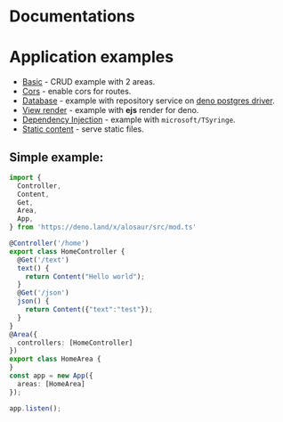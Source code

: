# Documentations

# Application examples

- [Basic](/examples/basic) - CRUD example with 2 areas.
- [Cors](/examples/cors) - enable cors for routes.
- [Database](/examples/db) - example with repository service on [deno postgres driver](https://deno.land/x/postgres/mod.ts).
- [View render](/examples/dejs) - example with **ejs** render for deno.
- [Dependency Injection](/examples/di) - example with `microsoft/TSyringe`.
- [Static content](/examples/static) - serve static files.


## Simple example:

```typescript
import { 
  Controller,
  Content,
  Get,
  Area,
  App,
} from 'https://deno.land/x/alosaur/src/mod.ts'

@Controller('/home')
export class HomeController {
  @Get('/text')
  text() {
    return Content("Hello world");
  }
  @Get('/json')
  json() {
    return Content({"text":"test"});
  }
}
@Area({
  controllers: [HomeController]
})
export class HomeArea {
}
const app = new App({
  areas: [HomeArea]
});

app.listen();
```

